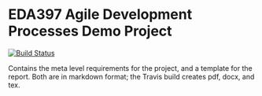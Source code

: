 # EDA397 Agile Development Processes Demo Project

[![Build Status](https://travis-ci.org/HeyHoProBro/HospitalHorror.svg?branch=development)](https://travis-ci.org/HeyHoProBro/HospitalHorror)

Contains the meta level requirements for the project,
and a template for the report.
Both are in markdown format; the Travis build creates
pdf, docx, and tex.

